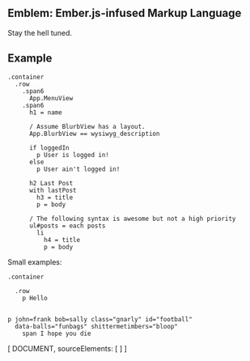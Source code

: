 ## Emblem: Ember.js-infused Markup Language

Stay the hell tuned.

## Example

```emblem
.container
  .row
    .span6
      App.MenuView
    .span6
      h1 = name
 
      / Assume BlurbView has a layout. 
      App.BlurbView == wysiwyg_description
 
      if loggedIn
        p User is logged in!
      else
        p User ain't logged in!
 
      h2 Last Post
      with lastPost
        h3 = title
        p = body
 
      / The following syntax is awesome but not a high priority
      ul#posts = each posts
        li
          h4 = title
          p = body
```





Small examples:

```
.container

  .row
    p Hello


p john=frank bob=sally class="gnarly" id="football"
  data-balls="funbags" shittermetimbers="bloop"
    span I hope you die

```

[ DOCUMENT,
  sourceElements: [
  ]
]


